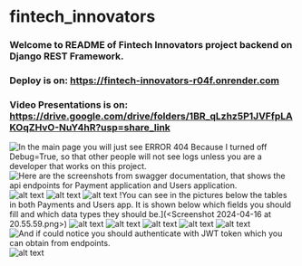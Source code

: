 # fintech_innovators

### Welcome to README of Fintech Innovators project backend on Django REST Framework.

### Deploy is on: https://fintech-innovators-r04f.onrender.com

### Video Presentations is on: https://drive.google.com/drive/folders/1BR_qLzhz5P1JVFfpLAKOqZHvO-NuY4hR?usp=share_link

![In the main page you will just see ERROR 404 Because I turned off Debug=True, so that other people will not see logs unless you are a developer that works on this project.](<Screenshot 2024-04-16 at 20.46.08.png>) ![Here are the screenshots from swagger documentation, that shows the api endpoints for Payment application and Users application.](<Screenshot 2024-04-16 at 20.55.30.png>) ![alt text](<Screenshot 2024-04-16 at 19.47.29.png>) ![alt text](<Screenshot 2024-04-16 at 20.55.28.png>) ![alt text](<Screenshot 2024-04-16 at 20.55.50.png>) !You can see in the pictures below the tables in both Payments and Users app. It is shown below which fields you should fill and which data types they should be.](<Screenshot 2024-04-16 at 20.55.59.png>) ![alt text](<Screenshot 2024-04-16 at 19.47.11.png>) ![alt text](<Screenshot 2024-04-16 at 20.55.24.png>) ![alt text](<Screenshot 2024-04-16 at 20.55.44.png>) ![alt text](<Screenshot 2024-04-16 at 20.55.14.png>) ![alt text](<Screenshot 2024-04-16 at 20.55.41.png>) ![And if could notice you should authenticate with JWT token which you can obtain from endpoints.](<Screenshot 2024-04-16 at 20.55.35.png>) ![alt text](<Screenshot 2024-04-16 at 20.46.29.png>)